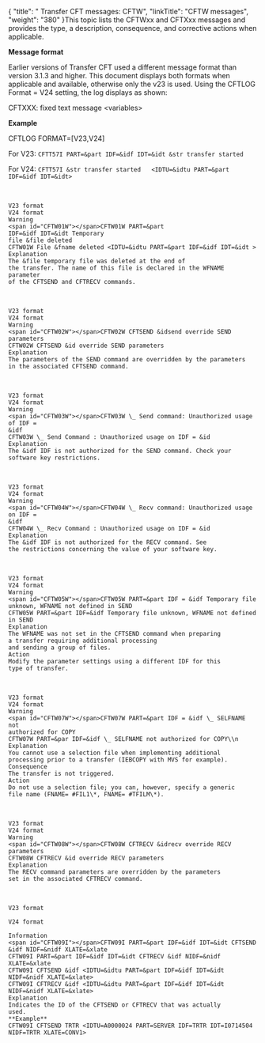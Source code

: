 {
    "title": " Transfer CFT messages: CFTW",
    "linkTitle": "CFTW messages",
    "weight": "380"
}This topic lists the CFTWxx and CFTXxx messages and provides the type, a description, consequence, and corrective actions when applicable.

**Message format**

Earlier versions of Transfer CFT used a different message format than version 3.1.3 and higher. This document displays both formats when applicable and available, otherwise only the v23 is used. Using the CFTLOG Format = V24 setting, the log displays as shown:

CFTXXX: fixed text message &lt;variables>

**Example**

CFTLOG FORMAT=\[V23,V24\]

For V23: `CFTT57I PART=&part IDF=&idf IDT=&idt &str transfer started`

For V24: `CFTT57I &str transfer started   <IDTU=&idtu PART=&part IDF=&idf IDT=&idt>`

 

```
V23 format
V24 format
Warning
<span id="CFTW01W"></span>CFTW01W PART=&part
IDF=&idf IDT=&idt Temporary
file &file deleted
CFTW01W File &fname deleted <IDTU=&idtu PART=&part IDF=&idf IDT=&idt >
Explanation
The &file temporary file was deleted at the end of
the transfer. The name of this file is declared in the WFNAME parameter
of the CFTSEND and CFTRECV commands.
```

 

```
V23 format
V24 format
Warning
<span id="CFTW02W"></span>CFTW02W CFTSEND &idsend override SEND parameters
CFTW02W CFTSEND &id override SEND parameters
Explanation
The parameters of the SEND command are overridden by the parameters
in the associated CFTSEND command.
```

 

```
V23 format
V24 format
Warning
<span id="CFTW03W"></span>CFTW03W \_ Send command: Unauthorized usage of IDF =
&idf
CFTW03W \_ Send Command : Unauthorized usage on IDF = &id
Explanation
The &idf IDF is not authorized for the SEND command. Check your software key restrictions.
```

 

```
V23 format
V24 format
Warning
<span id="CFTW04W"></span>CFTW04W \_ Recv command: Unauthorized usage on IDF =
&idf
CFTW04W \_ Recv Command : Unauthorized usage on IDF = &id
Explanation
The &idf IDF is not authorized for the RECV command. See
the restrictions concerning the value of your software key.
```

 

```
V23 format
V24 format
Warning
<span id="CFTW05W"></span>CFTW05W PART=&part IDF = &idf Temporary file
unknown, WFNAME not defined in SEND
CFTW05W PART=&part IDF=&idf Temporary file unknown, WFNAME not defined in SEND
Explanation
The WFNAME was not set in the CFTSEND command when preparing
a transfer requiring additional processing
and sending a group of files.
Action
Modify the parameter settings using a different IDF for this
type of transfer.
```

 

```
V23 format
V24 format
Warning
<span id="CFTW07W"></span>CFTW07W PART=&part IDF = &idf \_ SELFNAME not
authorized for COPY
CFTW07W PART=&par IDF=&idf \_ SELFNAME not authorized for COPY\\n
Explanation
You cannot use a selection file when implementing additional
processing prior to a transfer (IEBCOPY with MVS for example).
Consequence
The transfer is not triggered.
Action
Do not use a selection file; you can, however, specify a generic
file name (FNAME= #FIL1\*, FNAME= #TFILM\*).
```

 

```
V23 format
V24 format
Warning
<span id="CFTW08W"></span>CFTW08W CFTRECV &idrecv override RECV parameters
CFTW08W CFTRECV &id override RECV parameters
Explanation
The RECV command parameters are overridden by the parameters
set in the associated CFTRECV command.
```

 

```
V23 format
 
V24 format
 
Information
<span id="CFTW09I"></span>CFTW09I PART=&part IDF=&idf IDT=&idt CFTSEND &idf NIDF=&nidf XLATE=&xlate
CFTW09I PART=&part IDF=&idf IDT=&idt CFTRECV &idf NIDF=&nidf XLATE=&xlate
CFTW09I CFTSEND &idf <IDTU=&idtu PART=&part IDF=&idf IDT=&idt NIDF=&nidf XLATE=&xlate>
CFTW09I CFTRECV &idf <IDTU=&idtu PART=&part IDF=&idf IDT=&idt NIDF=&nidf XLATE=&xlate>
Explanation
Indicates the ID of the CFTSEND or CFTRECV that was actually
used.
**Example**
CFTW09I CFTSEND TRTR <IDTU=A0000024 PART=SERVER IDF=TRTR IDT=I0714504 NIDF=TRTR XLATE=CONV1>
```
